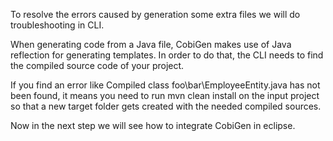 To resolve the errors caused by generation some extra files we will do troubleshooting in CLI.



When generating code from a Java file, CobiGen makes use of Java reflection for generating templates. In order to do that, the CLI needs to find the compiled source code of your project.

If you find an error like Compiled class foo\bar\EmployeeEntity.java has not been found, it means you need to run mvn clean install on the input project so that a new target folder gets created with the needed compiled sources.



Now in the next step we will see how to integrate CobiGen in eclipse.
